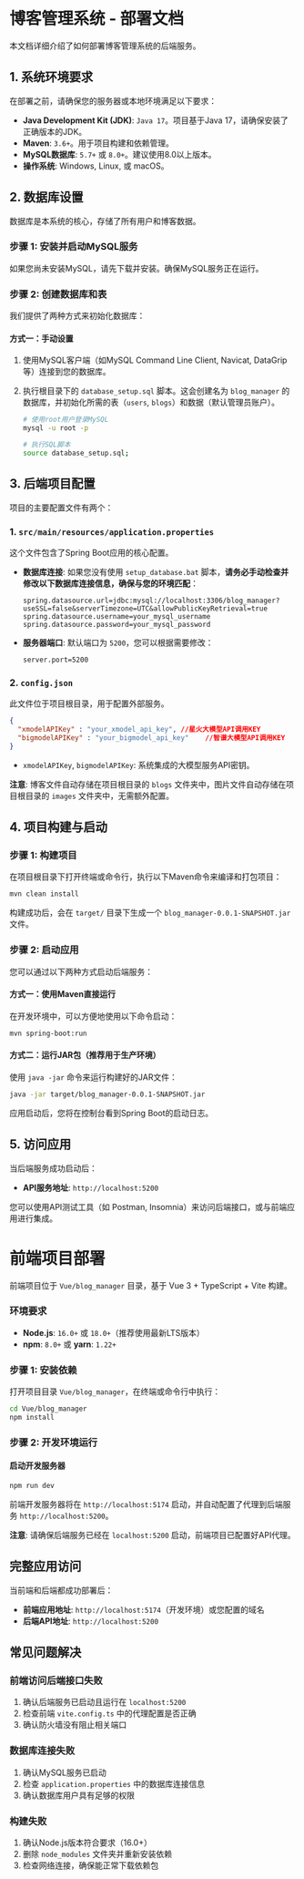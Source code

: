 # 博客管理系统 - 部署文档

本文档详细介绍了如何部署博客管理系统的后端服务。

## 1. 系统环境要求

在部署之前，请确保您的服务器或本地环境满足以下要求：

- **Java Development Kit (JDK)**: `Java 17`。项目基于Java 17，请确保安装了正确版本的JDK。
- **Maven**: `3.6+`。用于项目构建和依赖管理。
- **MySQL数据库**: `5.7+` 或 `8.0+`。建议使用8.0以上版本。
- **操作系统**: Windows, Linux, 或 macOS。

## 2. 数据库设置

数据库是本系统的核心，存储了所有用户和博客数据。

### 步骤 1: 安装并启动MySQL服务

如果您尚未安装MySQL，请先下载并安装。确保MySQL服务正在运行。

### 步骤 2: 创建数据库和表

我们提供了两种方式来初始化数据库：

#### 方式一：手动设置

1. 使用MySQL客户端（如MySQL Command Line Client, Navicat, DataGrip等）连接到您的数据库。
2. 执行根目录下的 `database_setup.sql` 脚本。这会创建名为 `blog_manager` 的数据库，并初始化所需的表（`users`, `blogs`）和数据（默认管理员账户）。

   ```bash
   # 使用root用户登录MySQL
   mysql -u root -p

   # 执行SQL脚本
   source database_setup.sql;
   ```

## 3. 后端项目配置

项目的主要配置文件有两个：

### 1. `src/main/resources/application.properties`

这个文件包含了Spring Boot应用的核心配置。

- **数据库连接**:
  如果您没有使用 `setup_database.bat` 脚本，**请务必手动检查并修改以下数据库连接信息，确保与您的环境匹配**：

  ```properties
  spring.datasource.url=jdbc:mysql://localhost:3306/blog_manager?useSSL=false&serverTimezone=UTC&allowPublicKeyRetrieval=true
  spring.datasource.username=your_mysql_username
  spring.datasource.password=your_mysql_password
  ```
- **服务器端口**:
  默认端口为 `5200`，您可以根据需要修改：

  ```properties
  server.port=5200
  ```

### 2. `config.json`

此文件位于项目根目录，用于配置外部服务。

```json
{
  "xmodelAPIKey" : "your_xmodel_api_key", //星火大模型API调用KEY
  "bigmodelAPIKey" : "your_bigmodel_api_key"	//智谱大模型API调用KEY
}
```

- `xmodelAPIKey`, `bigmodelAPIKey`: 系统集成的大模型服务API密钥。

**注意**: 博客文件自动存储在项目根目录的 `blogs` 文件夹中，图片文件自动存储在项目根目录的 `images` 文件夹中，无需额外配置。

## 4. 项目构建与启动

### 步骤 1: 构建项目

在项目根目录下打开终端或命令行，执行以下Maven命令来编译和打包项目：

```bash
mvn clean install
```

构建成功后，会在 `target/` 目录下生成一个 `blog_manager-0.0.1-SNAPSHOT.jar` 文件。

### 步骤 2: 启动应用

您可以通过以下两种方式启动后端服务：

#### 方式一：使用Maven直接运行

在开发环境中，可以方便地使用以下命令启动：

```bash
mvn spring-boot:run
```

#### 方式二：运行JAR包（推荐用于生产环境）

使用 `java -jar` 命令来运行构建好的JAR文件：

```bash
java -jar target/blog_manager-0.0.1-SNAPSHOT.jar
```

应用启动后，您将在控制台看到Spring Boot的启动日志。

## 5. 访问应用

当后端服务成功启动后：

- **API服务地址**: `http://localhost:5200`

您可以使用API测试工具（如 Postman, Insomnia）来访问后端接口，或与前端应用进行集成。

# 前端项目部署

前端项目位于 `Vue/blog_manager` 目录，基于 Vue 3 + TypeScript + Vite 构建。

### 环境要求

- **Node.js**: `16.0+` 或 `18.0+`（推荐使用最新LTS版本）
- **npm**: `8.0+` 或 **yarn**: `1.22+`

### 步骤 1: 安装依赖

打开项目目录 `Vue/blog_manager`，在终端或命令行中执行：

```bash
cd Vue/blog_manager
npm install
```

### 步骤 2: 开发环境运行

#### 启动开发服务器

```bash
npm run dev
```

前端开发服务器将在 `http://localhost:5174` 启动，并自动配置了代理到后端服务 `http://localhost:5200`。

**注意**: 请确保后端服务已经在 `localhost:5200` 启动，前端项目已配置好API代理。

## 完整应用访问

当前端和后端都成功部署后：

- **前端应用地址**: `http://localhost:5174`（开发环境）或您配置的域名
- **后端API地址**: `http://localhost:5200`

## 常见问题解决

### 前端访问后端接口失败

1. 确认后端服务已启动且运行在 `localhost:5200`
2. 检查前端 `vite.config.ts` 中的代理配置是否正确
3. 确认防火墙没有阻止相关端口

### 数据库连接失败

1. 确认MySQL服务已启动
2. 检查 `application.properties` 中的数据库连接信息
3. 确认数据库用户具有足够的权限

### 构建失败

1. 确认Node.js版本符合要求（16.0+）
2. 删除 `node_modules` 文件夹并重新安装依赖
3. 检查网络连接，确保能正常下载依赖包
